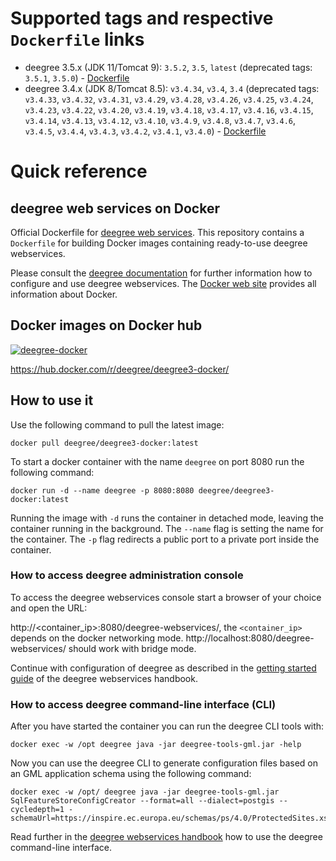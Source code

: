 # Supported tags and respective `Dockerfile` links

- deegree 3.5.x (JDK 11/Tomcat 9): `3.5.2`, `3.5`, `latest` (deprecated tags: `3.5.1`, `3.5.0`) - [Dockerfile](https://github.com/deegree/deegree3-docker/blob/main/3.5/Dockerfile)
- deegree 3.4.x (JDK 8/Tomcat 8.5): `v3.4.34`, `v3.4`, `3.4` (deprecated tags: `v3.4.33`, `v3.4.32`, `v3.4.31`, `v3.4.29`, `v3.4.28`, `v3.4.26`, `v3.4.25`, `v3.4.24`, `v3.4.23`, `v3.4.22`, `v3.4.20`, `v3.4.19`, `v3.4.18`, `v3.4.17`, `v3.4.16`, `v3.4.15`, `v3.4.14`, `v3.4.13`, `v3.4.12`, `v3.4.10`, `v3.4.9`, `v3.4.8`, `v3.4.7`, `v3.4.6`, `v3.4.5`, `v3.4.4`, `v3.4.3`, `v3.4.2`, `v3.4.1`, `v3.4.0`) - [Dockerfile](https://github.com/deegree/deegree3-docker/blob/main/3.4/Dockerfile)

# Quick reference

## deegree web services on Docker
Official Dockerfile for [deegree web services](https://www.deegree.org/). This repository contains a ```Dockerfile``` for building Docker images containing ready-to-use deegree webservices.
 
Please consult the [deegree documentation](https://download.deegree.org/documentation/current/html/) for further information how to 
configure and use deegree webservices. The [Docker web site](https://www.docker.com/) provides all information 
about Docker.

## Docker images on Docker hub

[![deegree-docker](http://dockeri.co/image/deegree/deegree3-docker)](https://hub.docker.com/r/deegree/deegree3-docker/)

https://hub.docker.com/r/deegree/deegree3-docker/

## How to use it

Use the following command to pull the latest image:

```
docker pull deegree/deegree3-docker:latest
```

To start a docker container with the name `deegree` on port 8080 run the following command:

```
docker run -d --name deegree -p 8080:8080 deegree/deegree3-docker:latest
```
Running the image with `-d` runs the container in detached mode, leaving the container running in the background.
The `--name` flag is setting the name for the container. The `-p` flag redirects a public port to a private port inside the container.

### How to access deegree administration console

To access the deegree webservices console start a browser of your choice and open the URL:

http://<container_ip>:8080/deegree-webservices/, the `<container_ip>` depends on the docker networking mode.
http://localhost:8080/deegree-webservices/ should work with bridge mode.

Continue with configuration of deegree as described in the [getting started guide](https://download.deegree.org/documentation/current/html/#anchor-lightly) of the deegree webservices handbook.

### How to access deegree command-line interface (CLI)

After you have started the container you can run the deegree CLI tools with:

```
docker exec -w /opt deegree java -jar deegree-tools-gml.jar -help
```

Now you can use the deegree CLI to generate configuration files based on an GML application schema using the following command:

```
docker exec -w /opt/ deegree java -jar deegree-tools-gml.jar SqlFeatureStoreConfigCreator --format=all --dialect=postgis --cycledepth=1 -schemaUrl=https://inspire.ec.europa.eu/schemas/ps/4.0/ProtectedSites.xsd
```

Read further in the [deegree webservices handbook](https://download.deegree.org/documentation/current/html/#deegree-gml-tools) how to use the deegree command-line interface.
